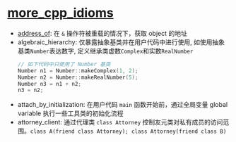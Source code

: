 # [more_cpp_idioms](https://en.wikibooks.org/wiki/More_C%2B%2B_Idioms)

- [address_of](address_of.cpp): 在 `&` 操作符被重载的情况下，获取 object 的地址
- algebraic_hierarchy: 仅暴露抽象基类并在用户代码中进行使用, 如使用抽象基类`Number`表达数字, 定义继承类虚数`Complex`和实数`RealNumber`
    ```cpp
    // 如下代码中只使用了 Number 基类
    Number n1 = Number::makeComplex(1, 2);
    Number n2 = Number::makeRealNumber(5);
    Number n3 = n1 + n2;
    n3 = n2;
    ```
- attach_by_initialization: 在用户代码 `main` 函数开始前，通过全局变量 global variable 执行一些工具类的初始化流程
- attorney_client: 通过代理类 `class Attorney` 控制友元类对私有成员的访问范围。`class A(friend class Attorney); class Attorney(friend class B)`

